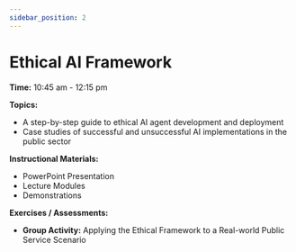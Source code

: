 ```yaml
---
sidebar_position: 2
---
```


# Ethical AI Framework

**Time:** 10:45 am - 12:15 pm

**Topics:**

*   A step-by-step guide to ethical AI agent development and deployment
*   Case studies of successful and unsuccessful AI implementations in the public sector

**Instructional Materials:**

*   PowerPoint Presentation
*   Lecture Modules
*   Demonstrations

**Exercises / Assessments:**

*   **Group Activity:** Applying the Ethical Framework to a Real-world Public Service Scenario
